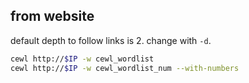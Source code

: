 ## from website
default depth to follow links is 2. change with `-d`.
```bash
cewl http://$IP -w cewl_wordlist
cewl http://$IP -w cewl_wordlist_num --with-numbers
```


